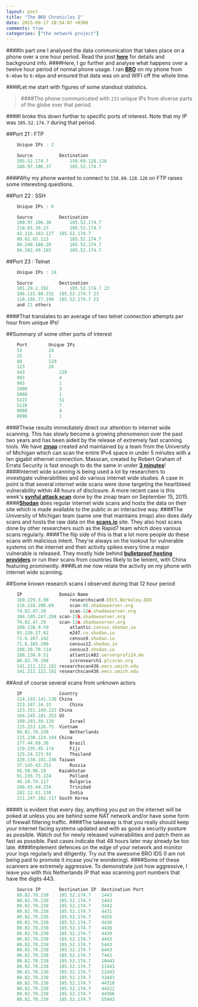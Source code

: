 ```yaml
---
layout: post
title: "The BRO Chronicles 2"
date: 2015-09-17 20:54:07 +0300
comments: true
categories: ["the network project"]
---
```

####In part one I analysed the data communication that takes place on a phone over a one hour period. Read the post <a href="https://www.ckn.io/blog/2015/09/06/the-bro-chronicles-1/" target="_blank">**here**</a> for details and background info. 
####Here, I go further and analyse what happens over a twelve hour period of normal phone usage. I ran <a href="https://www.bro.org/" target="_blank">**BRO**</a> on my phone from `6:40am` to `6:40pm` and ensured that data was on and WIFI off the whole time.

<!--more-->

####Let me start with figures of some standout statistics.
>####The phone communicated with `233` unique IPs from diverse parts of the globe over that period.

####I broke this down further to specific ports of interest. Note that my IP was `105.52.174.7` during that period.

##Port 21 : FTP
```javascript
	Unique IPs : 2

	Source			Destination
	105.52.174.7 		158.69.128.126
	180.97.106.37		105.52.174.7
```
####Why my phone wanted to connect to `158.69.128.126` on FTP raises some interesting questions.

##Port 22 : SSH
```javascript
	Unique IPs : 6

	Source			Destination
	180.97.106.36 		105.52.174.7
	218.65.30.23 		105.52.174.7
	42.116.163.127 	105.52.174.7
	80.82.65.123 		105.52.174.7
	89.248.168.28 		105.52.174.7
	94.102.49.102 		105.52.174.7
```

##Port 23 : Telnet
```javascript
	Unique IPs : 24

	Source			Destination
	101.29.2.192 		105.52.174.7 23
	106.115.98.232 	105.52.174.7 23
	110.195.77.199 	105.52.174.7 23
	and 21 others
```
####That translates to an average of two telnet connection attempts per hour from unique IPs!

##Summary of some other ports of interest
```javascript
	Port 		Unique IPs 	
	53			24
	25 			1
	80 			129
	123			26
	443 			218
	993 			4
	995 			1
	1900 			3
	5060 			1
	5222 			51
	5228 			7
	8080 			4
	8996 			1
```
####These results immediately direct our attention to internet wide scanning. This has slowly become a growing phenomenon over the past two years and has been aided by the release of extremely fast scanning tools. We have <a href="https://zmap.io/" target="_blank">**zmap**</a> created and maintained by a team from the University of Michigan which can scan the entire IPv4 space in under 5 minutes with a ten gigabit ethernet connection. Masscan, created by Robert Graham of Errata Security is fast enough to do the same in under <a href="http://blog.erratasec.com/2013/09/masscan-entire-internet-in-3-minutes.html" target="_blank">**3 minutes**</a>!
####Internet wide scanning is being used a lot by researchers to investigate vulnerabilities and do various internet wide studies. A case in point is that several internet wide scans were done targeting the heartbleed vulnerability within 48 hours of disclosure. A more recent case is this week's <a href="https://zmap.io/synful/" target="_blank">**synful attack scan**</a> done by the zmap team on September 15, 2015.
####<a href="https://www.shodan.io/" target="_blank">**Shodan**</a> does regular internet wide scans and hosts the data on their site which is made available to the public in an interactive way.
####The University of Michigan team (same one that maintains zmap) also does daily scans and hosts the raw data on the <a href="https://www.scans.io/" target="_blank">**scans.io**</a> site. They also host scans done by other researchers such as the Rapid7 team which does various scans regularly.
####The flip side of this is that a lot more people do these scans with malicious intent. They're always on the lookout for vulnerable systems on the internet and their activity spikes every time a major vulnerable is released. They mostly hide behind <a href="https://en.wikipedia.org/wiki/Bulletproof_hosting" target="_blank">**bulletproof hosting providers**</a> or run their scans from countries likely to be lenient, with China featuring prominently.
####Let me now relate the activity on my phone with internet wide scanning.

##Some known research scans I observed during that 12 hour period
```javascript
	IP 				Domain Name
	169.229.3.90		researchscan0.EECS.Berkeley.EDU
	216.218.206.69		scan-08.shadowserver.org
	74.82.47.20 		scan-12e.shadowserver.org
	184.105.247.204	scan-15b.shadowserver.org
	74.82.47.29		scan-12e.shadowserver.org
	188.138.9.50 		atlantic.census.shodan.io
	93.120.27.62		m247.ro.shodan.io
	71.6.167.142		census9.shodan.io
	71.6.165.200		census12.shodan.io
	198.20.70.114		census3.shodan.io 
	188.138.9.51		atlantic482.serverprofi24.de
	80.82.70.198		icsresearch1.plcscan.org
	141.212.122.181	researchscan436.eecs.umich.edu
	141.212.122.182	researchscan436.eecs.umich.edu
```
##And of course several scans from unknown actors
```javascript
	IP 				Country
	124.193.141.130	China
	223.167.14.33		China
	123.151.149.222	China
	104.245.101.253	US
	199.203.59.120		Israel
	125.253.126.75 	Vietnam
	80.82.70.238		Netherlands
	115.230.124.164	China
	177.44.69.36		Brazil
	119.235.95.174		Fiji
	125.24.223.93		Thailand
	220.134.101.246	Taiwan
	37.145.43.253		Russia
	95.59.98.19		Kazakhstan
	91.236.75.224		Polland
	46.10.74.117		Bulgaria
	186.45.49.254		Trinidad
	202.12.81.138		India
	211.247.102.117	South Korea
```
####It is evident that every day, anything you put on the internet will be poked at unless you are behind some NAT network and/or have some form of firewall filtering traffic. 
####The takeaway is that you really should keep your internet facing systems updated and with as good a security posture as possible. Watch out for newly released vulnerabilities and patch them as fast as possible. Past cases indicate that 48 hours later may already be too late. 
####Implement defences on the edge of your network and monitor your logs regularly and diligently. Try out the awesome BRO IDS (I am not being paid to promote it incase you're wondering).
####Some of these scanners are extremely aggressive. To demonstrate just how aggressive, I leave you with this Netherlands IP that was scanning port numbers that have the digits 443.
```javascript
	Source IP 		Destination IP 	Destination Port
	80.82.70.238 	105.52.174.7 	1443
	80.82.70.238 	105.52.174.7 	2443
	80.82.70.238 	105.52.174.7 	3443
	80.82.70.238 	105.52.174.7 	4431
	80.82.70.238 	105.52.174.7 	4435
	80.82.70.238 	105.52.174.7 	4436
	80.82.70.238 	105.52.174.7 	4438
	80.82.70.238 	105.52.174.7 	4439
	80.82.70.238 	105.52.174.7 	4443
	80.82.70.238 	105.52.174.7 	5443
	80.82.70.238 	105.52.174.7 	6443
	80.82.70.238 	105.52.174.7 	7443
	80.82.70.238 	105.52.174.7 	10443
	80.82.70.238 	105.52.174.7 	11443
	80.82.70.238 	105.52.174.7 	22443
	80.82.70.238 	105.52.174.7 	33443
	80.82.70.238 	105.52.174.7 	44310
	80.82.70.238 	105.52.174.7 	44322
	80.82.70.238 	105.52.174.7 	44366
	80.82.70.238 	105.52.174.7 	55443
```	


